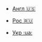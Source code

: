 -   [Англ :us:](/en/ "Англійська")

-   [Рос :ru:](/ru/ "Російська")

-   [Укр :ua:](/ua/ "Українська")
